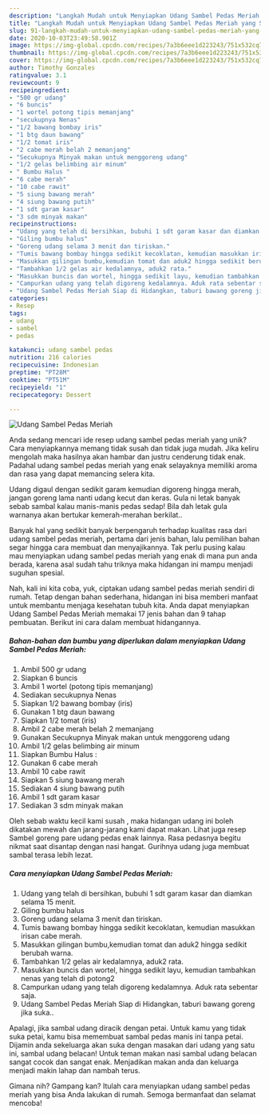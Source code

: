 ```yaml
---
description: "Langkah Mudah untuk Menyiapkan Udang Sambel Pedas Meriah yang Sempurna"
title: "Langkah Mudah untuk Menyiapkan Udang Sambel Pedas Meriah yang Sempurna"
slug: 91-langkah-mudah-untuk-menyiapkan-udang-sambel-pedas-meriah-yang-sempurna
date: 2020-10-03T23:49:58.901Z
image: https://img-global.cpcdn.com/recipes/7a3b6eee1d223243/751x532cq70/udang-sambel-pedas-meriah-foto-resep-utama.jpg
thumbnail: https://img-global.cpcdn.com/recipes/7a3b6eee1d223243/751x532cq70/udang-sambel-pedas-meriah-foto-resep-utama.jpg
cover: https://img-global.cpcdn.com/recipes/7a3b6eee1d223243/751x532cq70/udang-sambel-pedas-meriah-foto-resep-utama.jpg
author: Timothy Gonzales
ratingvalue: 3.1
reviewcount: 9
recipeingredient:
- "500 gr udang"
- "6 buncis"
- "1 wortel potong tipis memanjang"
- "secukupnya Nenas"
- "1/2 bawang bombay iris"
- "1 btg daun bawang"
- "1/2 tomat iris"
- "2 cabe merah belah 2 memanjang"
- "Secukupnya Minyak makan untuk menggoreng udang"
- "1/2 gelas belimbing air minum"
- " Bumbu Halus "
- "6 cabe merah"
- "10 cabe rawit"
- "5 siung bawang merah"
- "4 siung bawang putih"
- "1 sdt garam kasar"
- "3 sdm minyak makan"
recipeinstructions:
- "Udang yang telah di bersihkan, bubuhi 1 sdt garam kasar dan diamkan selama 15 menit."
- "Giling bumbu halus"
- "Goreng udang selama 3 menit dan tiriskan."
- "Tumis bawang bombay hingga sedikit kecoklatan, kemudian masukkan irisan cabe merah."
- "Masukkan gilingan bumbu,kemudian tomat dan aduk2 hingga sedikit berubah warna."
- "Tambahkan 1/2 gelas air kedalamnya, aduk2 rata."
- "Masukkan buncis dan wortel, hingga sedikit layu, kemudian tambahkan nenas yang telah di potong2"
- "Campurkan udang yang telah digoreng kedalamnya. Aduk rata sebentar saja."
- "Udang Sambel Pedas Meriah Siap di Hidangkan, taburi bawang goreng jika suka.."
categories:
- Resep
tags:
- udang
- sambel
- pedas

katakunci: udang sambel pedas 
nutrition: 216 calories
recipecuisine: Indonesian
preptime: "PT28M"
cooktime: "PT51M"
recipeyield: "1"
recipecategory: Dessert

---
```



![Udang Sambel Pedas Meriah](https://img-global.cpcdn.com/recipes/7a3b6eee1d223243/751x532cq70/udang-sambel-pedas-meriah-foto-resep-utama.jpg)

Anda sedang mencari ide resep udang sambel pedas meriah yang unik? Cara menyiapkannya memang tidak susah dan tidak juga mudah. Jika keliru mengolah maka hasilnya akan hambar dan justru cenderung tidak enak. Padahal udang sambel pedas meriah yang enak selayaknya memiliki aroma dan rasa yang dapat memancing selera kita.

Udang digaul dengan sedikit garam kemudian digoreng hingga merah, jangan goreng lama nanti udang kecut dan keras. Gula ni letak banyak sebab sambal kalau manis-manis pedas sedap! Bila dah letak gula warnanya akan bertukar kemerah-merahan berkilat..

Banyak hal yang sedikit banyak berpengaruh terhadap kualitas rasa dari udang sambel pedas meriah, pertama dari jenis bahan, lalu pemilihan bahan segar hingga cara membuat dan menyajikannya. Tak perlu pusing kalau mau menyiapkan udang sambel pedas meriah yang enak di mana pun anda berada, karena asal sudah tahu triknya maka hidangan ini mampu menjadi suguhan spesial.


Nah, kali ini kita coba, yuk, ciptakan udang sambel pedas meriah sendiri di rumah. Tetap dengan bahan sederhana, hidangan ini bisa memberi manfaat untuk membantu menjaga kesehatan tubuh kita. Anda dapat menyiapkan Udang Sambel Pedas Meriah memakai 17 jenis bahan dan 9 tahap pembuatan. Berikut ini cara dalam membuat hidangannya.

<!--inarticleads1-->

##### Bahan-bahan dan bumbu yang diperlukan dalam menyiapkan Udang Sambel Pedas Meriah:

1. Ambil 500 gr udang
1. Siapkan 6 buncis
1. Ambil 1 wortel (potong tipis memanjang)
1. Sediakan secukupnya Nenas
1. Siapkan 1/2 bawang bombay (iris)
1. Gunakan 1 btg daun bawang
1. Siapkan 1/2 tomat (iris)
1. Ambil 2 cabe merah belah 2 memanjang
1. Gunakan Secukupnya Minyak makan untuk menggoreng udang
1. Ambil 1/2 gelas belimbing air minum
1. Siapkan  Bumbu Halus :
1. Gunakan 6 cabe merah
1. Ambil 10 cabe rawit
1. Siapkan 5 siung bawang merah
1. Sediakan 4 siung bawang putih
1. Ambil 1 sdt garam kasar
1. Sediakan 3 sdm minyak makan


Oleh sebab waktu kecil kami susah , maka hidangan udang ini boleh dikatakan mewah dan jarang-jarang kami dapat makan. Lihat juga resep Sambel goreng pare udang pedas enak lainnya. Rasa pedasnya begitu nikmat saat disantap dengan nasi hangat. Gurihnya udang juga membuat sambal terasa lebih lezat. 

<!--inarticleads2-->

##### Cara menyiapkan Udang Sambel Pedas Meriah:

1. Udang yang telah di bersihkan, bubuhi 1 sdt garam kasar dan diamkan selama 15 menit.
1. Giling bumbu halus
1. Goreng udang selama 3 menit dan tiriskan.
1. Tumis bawang bombay hingga sedikit kecoklatan, kemudian masukkan irisan cabe merah.
1. Masukkan gilingan bumbu,kemudian tomat dan aduk2 hingga sedikit berubah warna.
1. Tambahkan 1/2 gelas air kedalamnya, aduk2 rata.
1. Masukkan buncis dan wortel, hingga sedikit layu, kemudian tambahkan nenas yang telah di potong2
1. Campurkan udang yang telah digoreng kedalamnya. Aduk rata sebentar saja.
1. Udang Sambel Pedas Meriah Siap di Hidangkan, taburi bawang goreng jika suka..


Apalagi, jika sambal udang diracik dengan petai. Untuk kamu yang tidak suka petai, kamu bisa memembuat sambal pedas manis ini tanpa petai. Dijamin anda sekeluarga akan suka dengan masakan dari udang yang satu ini, sambal udang belacan! Untuk teman makan nasi sambal udang belacan sangat cocok dan sangat enak. Menjadikan makan anda dan keluarga menjadi makin lahap dan nambah terus. 

Gimana nih? Gampang kan? Itulah cara menyiapkan udang sambel pedas meriah yang bisa Anda lakukan di rumah. Semoga bermanfaat dan selamat mencoba!
